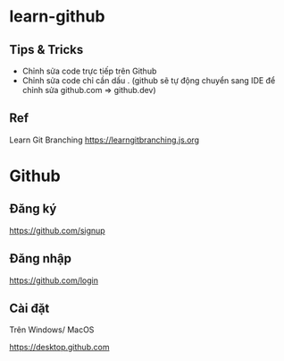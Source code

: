 # learn-github

## Tips & Tricks

- Chỉnh sửa code trực tiếp trên Github
- Chỉnh sửa code chỉ cần dấu . (github sẽ tự động chuyển sang IDE để chỉnh sửa github.com => github.dev)

## Ref

Learn Git Branching https://learngitbranching.js.org

# Github

## Đăng ký

https://github.com/signup

## Đăng nhập

https://github.com/login

## Cài đặt

Trên Windows/ MacOS

https://desktop.github.com

